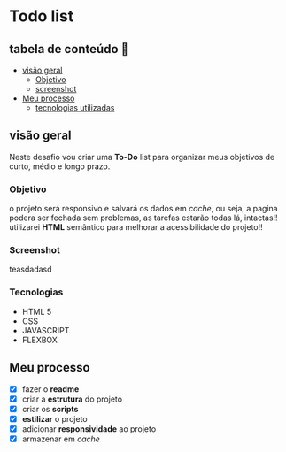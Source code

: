 # Todo list


## tabela de conteúdo 🔗

- [visão geral](#visão-geral)
    - [Objetivo](#objetivo)
    - [screenshot](#screenshot)
- [Meu processo](#meu-processo)
    - [tecnologias utilizadas](#tecnologias)


## visão geral 

Neste desafio vou criar uma **To-Do** list para organizar meus objetivos de curto, médio e longo prazo.

### Objetivo

o projeto será responsivo e salvará os dados em *cache*, ou seja, a pagina podera ser fechada sem problemas, as tarefas estarão todas lá, intactas!!
utilizarei **HTML** semântico para melhorar a acessibilidade do projeto!! 

### Screenshot 
 teasdadasd

### Tecnologias 

- HTML 5
- CSS
- JAVASCRIPT
- FLEXBOX


## Meu processo 

- [x] fazer o **readme**
- [x] criar a **estrutura** do projeto
- [x] criar os **scripts**
- [X] **estilizar** o projeto
- [X] adicionar **responsividade** ao projeto
- [X] armazenar em *cache*